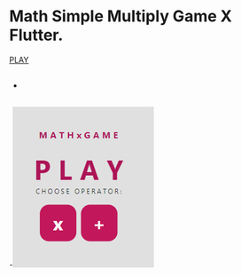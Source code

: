 # Math Simple Multiply Game X Flutter.
[PLAY](https://bprabin811.github.io/mathXfun/#/)
- ##
-![sample!](sample.png)

